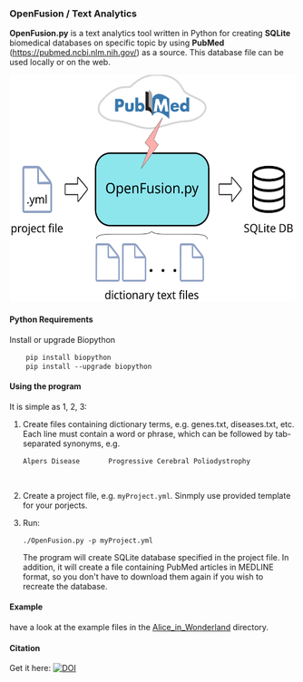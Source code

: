 ### OpenFusion / Text Analytics

**OpenFusion.py** is a text analytics tool written in Python for creating **SQLite** biomedical databases on specific topic by using **PubMed** (https://pubmed.ncbi.nlm.nih.gov/) as a source. This database file can be used locally or on the web.

<img src="openfusion.svg" height="400"/>

#### Python Requirements
Install or upgrade Biopython

        pip install biopython
        pip install --upgrade biopython


#### Using the program

It is simple as 1, 2, 3:

1. Create files containing dictionary terms, e.g. genes.txt, diseases.txt, etc. Each line must contain a word or phrase, which can be followed by tab-separated synonyms, e.g.

       Alpers Disease       Progressive Cerebral Poliodystrophy
   <br>
2. Create a project file, e.g. `myProject.yml`. Sinmply use provided template for your porjects.
   <br>
3. Run:

       ./OpenFusion.py -p myProject.yml
   The program will create SQLite database specified in the project file. In addition, it will create a file containing PubMed articles in MEDLINE format, so you don't have to download them again if you wish to recreate the database.

#### Example

have a look at the example files in the [Alice_in_Wonderland](Alice_in_Wonderland/README.md)  directory.
    
#### Citation
Get it here:  [![DOI](https://zenodo.org/badge/248162501.svg)](https://zenodo.org/badge/latestdoi/248162501)